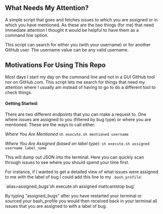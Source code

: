 ## What Needs My Attention?

A simple script that goes and fetches issues to which you are assigned
or in which you have mentioned. As these are the two things (for me)
that need immediate attention I thought it would be helpful to have them
as a command line option. 

This script can search for either you (with your username) or for
another GitHub user. The username value can be any valid username. 

## Motivations For Using This Repo

Most days I start my day on the command line and not in a GUI GitHub
tool nor on GitHub.com. This script lets me search for things that need
my attention where I usually am instead of having to go to do a
different tool to check things. 

#### Getting Started:

There are two different endpoints that you can make a request to. One
where issues are assigned to you (filtered by bug type) or where you are
mentioned. These are the ways to call either:

*Where You Are Mentioned*
`sh execute.sh mentioned username` 

*Where You Are Assigned (based on label type):*
`sh execute.sh assigned username label_name`

This will dump out JSON into the terminal. Here you can quickly scan
through issues to see where you should spend your time first.

For instance, if I wanted to get a detailed view of what issues were
assigned to me with the label of bug I could add this line to my `.bash_profile`:

`alias=assigned_bugs'sh execute.sh assigned mattcantstop bug'

By typing "assigned_bugs" after you have restarted your terminal or sourced your bash_profile
you would then received back in your terminal all issues that you are
assigned to with a label of bug.
